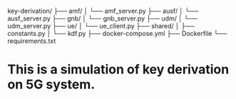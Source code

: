 key-derivation/
├── amf/
│   └── amf_server.py
├── ausf/
│   └── ausf_server.py
├── gnb/
│   └── gnb_server.py
├── udm/
│   └── udm_server.py
├── ue/
│   └── ue_client.py
├── shared/
│   ├── constants.py
│   └── kdf.py
├── docker-compose.yml
├── Dockerfile
└── requirements.txt

# This is a simulation of key derivation on 5G system. 
